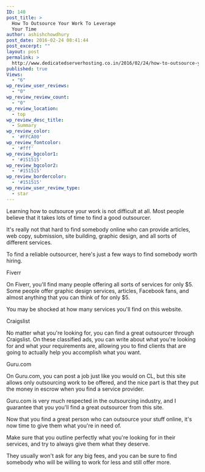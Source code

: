 ```yaml
---
ID: 140
post_title: >
  How To Outsource Your Work To Leverage
  Your Time
author: ashishchowdhury
post_date: 2016-02-24 08:41:44
post_excerpt: ""
layout: post
permalink: >
  http://www.dedicatedserverhosting.co.in/2016/02/24/how-to-outsource-your-work-to-leverage-your-time/
published: true
Views:
  - "6"
wp_review_user_reviews:
  - "0"
wp_review_review_count:
  - "0"
wp_review_location:
  - top
wp_review_desc_title:
  - Summary
wp_review_color:
  - '#FFCA00'
wp_review_fontcolor:
  - '#fff'
wp_review_bgcolor1:
  - '#151515'
wp_review_bgcolor2:
  - '#151515'
wp_review_bordercolor:
  - '#151515'
wp_review_user_review_type:
  - star
---
```

Learning how to outsource your work is not difficult at all. Most people believe that it takes lots of time to find a good outsourcer.

It's really not that hard to find somebody online who can provide articles, web copy, submission, site building, graphic design, and all sorts of different services.

To find a reliable outsourcer, here's just a few ways to find somebody worth hiring.

Fiverr

On Fiverr, you'll find many people offering all sorts of services for only $5. Some people offer graphic design services, articles, Facebook fans, and almost anything that you can think of for only $5.

You may be shocked at how many services you'll find on this website.

Craigslist

No matter what you're looking for, you can find a great outsourcer through Craigslist. On these classified ads, you can write about what you're looking for and what your requirements are, allowing you to find clients that are going to actually help you accomplish what you want.

Guru.com

On Guru.com, you can post a job just like you would on CL, but this site allows only outsourcing work to be offered, and the nice part is that they put the money in escrow when you find a service provider.

Guru.com is very much respected in the outsourcing industry, and I guarantee that you you'll find a great outsourcer from this site.

Now that you find a great person who can outsource your stuff online, it's now time to give them what you're in need of.

Make sure that you outline perfectly what you're looking for in their services, and try to always give them what they deserve.

They usually won't ask for any big fees, and you can be sure to find somebody who will be willing to work for less and still offer more.